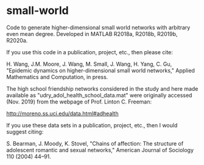 # small-world
Code to generate higher-dimensional small world networks with arbitrary even mean degree. Developed in MATLAB R2018a, R2018b, R2019b, R2020a.

If you use this code in a publication, project, etc., then please cite:

H. Wang, J.M. Moore, J. Wang, M. Small, J. Wang, H. Yang, C. Gu, "Epidemic dynamics on higher-dimensional small world networks," Applied Mathematics and Computation, in press.

The high school friendship networks considered in the study and here made available as "udry_adol_health_school_data.mat" were originally accessed (Nov. 2019) from the webpage of Prof. Linton C. Freeman:

http://moreno.ss.uci.edu/data.html#adhealth

If you use these data sets in a publication, project, etc., then I would suggest citing:

S. Bearman, J. Moody, K. Stovel, "Chains of affection: The structure of adolescent romantic and sexual networks," American Journal of Sociology 110 (2004) 44–91.
